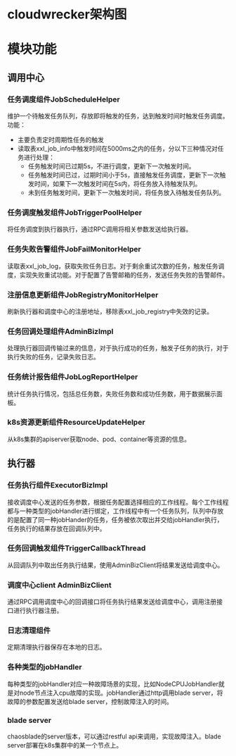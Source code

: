 # cloudwrecker架构图

# 模块功能

## 调用中心

### 任务调度组件JobScheduleHelper
维护一个待触发任务队列，存放即将触发的任务，达到触发时间时触发任务调度。
功能：
* 主要负责定时周期性任务的触发
* 读取表xxl_job_info中触发时间在5000ms之内的任务，分以下三种情况对任务进行处理：
    * 任务触发时间已过期5s，不进行调度，更新下一次触发时间。
    * 任务触发时间已过，过期时间小于5s，直接触发任务调度，更新下一次触发时间，如果下一次触发时间在5s内，将任务放入待触发队列。
    * 未到任务触发时间，更新下一次触发时间，将任务放入待触发任务队列。

### 任务调度触发组件JobTriggerPoolHelper
将任务调度到执行器执行，通过RPC调用将相关参数发送给执行器。

### 任务失败告警组件JobFailMonitorHelper
读取表xxl_job_log，获取失败任务日志。对于剩余重试次数的任务，触发任务调度，实现失败重试功能。对于配置了告警邮箱的任务，发送任务失败的告警邮件。

### 注册信息更新组件JobRegistryMonitorHelper
刷新执行器和调度中心的注册地址，移除表xxl_job_registry中失效的记录。

### 任务回调处理组件AdminBizImpl
处理执行器回调传输过来的信息，对于执行成功的任务，触发子任务的执行，对于执行失败的任务，记录失败日志。

### 任务统计报告组件JobLogReportHelper
统计任务执行情况，包括总任务数，失败任务数和成功任务数，用于数据展示面板。

### k8s资源更新组件ResourceUpdateHelper
从k8s集群的apiserver获取node、pod、container等资源的信息。

## 执行器
### 任务执行组件ExecutorBizImpl
接收调度中心发送的任务参数，根据任务配置选择相应的工作线程。每个工作线程都与一种类型的jobHandler进行绑定，工作线程中有一个任务队列，队列中存放的是配置了同一种jobHander的任务，任务被依次取出并交给jobHandler执行，任务执行的结果存放在回调队列中。

### 任务回调触发组件TriggerCallbackThread
从回调队列中取出任务执行结果，使用AdminBizClient将结果发送给调度中心。

### 调度中心client AdminBizClient
通过RPC调用调度中心的回调接口将任务执行结果发送给调度中心，调用注册接口进行执行器注册。

### 日志清理组件
定期清理执行器保存在本地的日志。

### 各种类型的jobHandler
每种类型的jobHandler对应一种故障场景的实现，比如NodeCPUJobHandler就是对node节点注入cpu故障的实现。jobHandler通过http调用blade server，将故障的参数配置发送给blade server，控制故障注入的时间。

### blade server
chaosblade的server版本，可以通过restful api来调用，实现故障注入。blade server部署在k8s集群中的某一个节点上。
